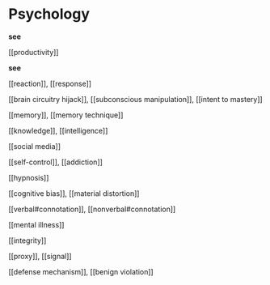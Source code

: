 # Psychology

**see**

[[productivity]]

**see**

[[reaction]], [[response]]

[[brain circuitry hijack]], [[subconscious manipulation]], [[intent to mastery]]

[[memory]], [[memory technique]]

[[knowledge]], [[intelligence]]

[[social media]]

[[self-control]], [[addiction]]

[[hypnosis]]

[[cognitive bias]], [[material distortion]]

[[verbal#connotation]], [[nonverbal#connotation]]

[[mental illness]]

[[integrity]]

[[proxy]], [[signal]]

[[defense mechanism]], [[benign violation]]
